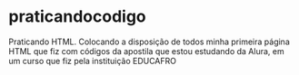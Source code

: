 # praticandocodigo
Praticando HTML.
Colocando a disposição de todos minha primeira página HTML que fiz com códigos da apostila que estou estudando da Alura, em um curso que fiz pela instituição EDUCAFRO
